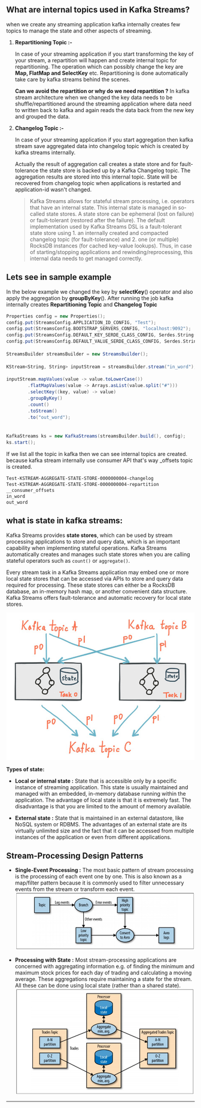 ## What are internal topics used in Kafka Streams?
when we create any streaming application kafka internally creates few topics to manage the state and other aspects of streaming.

 1. **Repartitioning Topic :-**
 
	 In case of your streaming application if you start transforming the key of your stream, a repartition will happen and create internal topic for repartitioning. The operation which can possibly change the key are **Map, FlatMap and SelectKey** etc. Repartitioning is done automatically take care by kafka streams behind the scenes.


	**Can we avoid the repartition or why do we need repartition ?**
	In kafka stream architecture when we changed the key data needs to be shuffle/repartitioned around the streaming application where data need to written back to kafka and again reads the data back from the new key and grouped the data.
	
	
 2. **Changelog Topic :-**
 
	 In case of your streaming application if you start aggregation then kafka stream save aggregated data into changelog topic which is created by kafka streams internally.
 
	 Actually the result of aggregation call creates a state store and for fault-tolerance the state store is backed up by a Kafka Changelog topic. The aggregation results are stored into this internal topic. State will be recovered from changelog topic when applications is restarted and application-id wasn't changed.

	

	> Kafka Streams allows for stateful stream processing, i.e. operators that have an internal state. This internal state is managed in so-called state stores. A state store can be ephemeral (lost on failure) or fault-tolerant (restored after the failure). The default implementation used by Kafka Streams DSL is a fault-tolerant state store using 1. an internally created and compacted changelog topic (for fault-tolerance) and 2. one (or multiple) RocksDB instances (for  cached key-value lookups). Thus, in case of starting/stopping  applications and rewinding/reprocessing, this internal data needs to get managed correctly.


## Lets see in sample example

In the below example we changed the key by **selectKey**() operator and also apply the aggregation by **groupByKey**(). After running the job kafka internally creates **Repartitioning Topic** and **Changelog Topic**
```scala
Properties config = new Properties();  
config.put(StreamsConfig.APPLICATION_ID_CONFIG, "Test");  
config.put(StreamsConfig.BOOTSTRAP_SERVERS_CONFIG, "localhost:9092");  
config.put(StreamsConfig.DEFAULT_KEY_SERDE_CLASS_CONFIG, Serdes.String().getClass());  
config.put(StreamsConfig.DEFAULT_VALUE_SERDE_CLASS_CONFIG, Serdes.String().getClass());  
  
StreamsBuilder streamsBuilder = new StreamsBuilder();  
  
KStream<String, String> inputStream = streamsBuilder.stream("in_word");  
  
inputStream.mapValues(value -> value.toLowerCase())  
        .flatMapValues(value -> Arrays.asList(value.split("#")))  
        .selectKey((key, value) -> value)  
        .groupByKey()  
        .count()  
        .toStream()  
        .to("out_word");  
  
  
KafkaStreams ks = new KafkaStreams(streamsBuilder.build(), config);  
ks.start();

``` 
If we list all the topic in kafka then we can see internal topics are created. because kafka stream internally use consumer API that's way _offsets topic is created.
 
```shell
Test-KSTREAM-AGGREGATE-STATE-STORE-0000000004-changelog
Test-KSTREAM-AGGREGATE-STATE-STORE-0000000004-repartition
__consumer_offsets
in_word
out_word
```

## what is state in kafka streams:

Kafka Streams provides  **state stores**, which can be used by stream processing applications to store and query data, which is an important capability when implementing stateful operations. Kafka Streams automatically creates and manages such state stores when you are calling stateful operators such as  `count()`  or  `aggregate()`.

Every stream task in a Kafka Streams application may embed one or more local state stores that can be accessed via APIs to store and query data required for processing. These state stores can either be a  RocksDB  database, an in-memory hash map, or another convenient data structure. Kafka Streams offers fault-tolerance and automatic recovery for local state stores.

![window events](https://github.com/gurditsingh/blog/blob/gh-pages/_screenshots/kafka-state-store.jpg?raw=true)

**Types of state:**

 - **Local or internal state :** State that is accessible only by a specific instance of streaming application. This state is usually maintained and managed with an embedded, in-memory database running within the application. The advantage of local state is that it is extremely fast. The disadvantage is that you are limited to the amount of memory available.
 
 - **External state :** State that is maintained in an external datastore, like NoSQL system or RDBMS. The advantages of an external state are its virtually unlimited size and the fact that it can be accessed from multiple instances of the application or even from different applications.

 
 

## Stream-Processing Design Patterns

 - **Single-Event Processing :** The most basic pattern of stream processing is the processing of each event one by one. This is also known as a map/filter pattern because it is commonly used to filter unnecessary events from the stream or transform each event.
 ![window events](https://github.com/gurditsingh/blog/blob/gh-pages/_screenshots/kafka-stream-single.jpg?raw=true)

 - **Processing with State :** Most stream-processing applications are concerned with aggregating information e.g. of finding the minimum and maximum stock prices for each day of trading and calculating a moving average. These aggregations require maintaining a state for the stream. All these can be done using local state (rather than a shared state).
 ![window events](https://github.com/gurditsingh/blog/blob/gh-pages/_screenshots/kafka-stream-multi.jpg?raw=true)
----


<!--stackedit_data:
eyJoaXN0b3J5IjpbMTk2NjgxMzU3OCwtNjA5MDc0MjU4LDc5Nz
g4ODUxNSw5Mzk0OTE1OTMsLTYyOTYwODIxNSwxNzEzNzE0MDQ0
LDE2NzEwMDEzNDIsMTMxOTkzMjUwNSwxMTk2MjgzMzE2LDE2Nz
g1ODUxOTUsLTUwMTAxMzI2MSwyMDM2NzcyNDQzLC0yMDg4NzQ2
NjEyLC05NTAwMjUwMTIsLTUwNDI3MzQ3MCwtMTE2MTc0MDU3NS
wtMjE0NjUxMDAwMywyMDgyNjAxNjE2LC0yMTEzNzI5OTMyLC05
MzE2MjE5NV19
-->